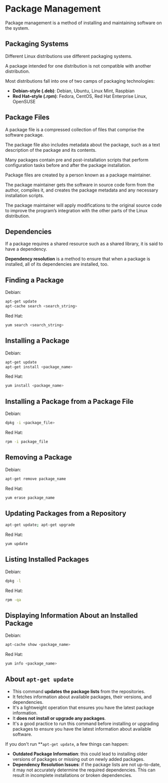 # Package Management

Package management is a method of installing and maintaining software on the system.


## Packaging Systems

Different Linux distributions use different packaging systems.

A package intended for one distribution is not compatible with another distribution.

Most distributions fall into one of two camps of packaging technologies:
- **Debian-style (.deb)**: Debian, Ubuntu, Linux Mint, Raspbian
- **Red Hat–style (.rpm)**: Fedora, CentOS, Red Hat Enterprise Linux, OpenSUSE


## Package Files

A package file is a compressed collection of files that comprise the software package.

The package file also includes metadata about the package, such as a text description of the package and its contents.

Many packages contain pre and post-installation scripts that perform configuration tasks before and after the package installation.

Package files are created by a person known as a package maintainer.

The package maintainer gets the software in source code form from the author, compiles it, and creates the package metadata and any necessary installation scripts.

The package maintainer will apply modifications to the original source code to improve the program’s integration with the other parts of the Linux distribution.


## Dependencies

If a package requires a shared resource such as a shared library, it is said to have a dependency.

**Dependency resolution** is a method to ensure that when a package is installed, all of its dependencies are installed, too.


## Finding a Package

Debian:

```sh
apt-get update
apt-cache search <search_string>
```

Red Hat:

```sh
yum search <search_string>
```


## Installing a Package

Debian:

```sh
apt-get update
apt-get install <package_name>
```

Red Hat:

```sh
yum install <package_name>
```

## Installing a Package from a Package File

Debian:

```sh
dpkg -i <package_file>
```

Red Hat:

```sh
rpm -i package_file
```

## Removing a Package

Debian:

```sh
apt-get remove package_name
```

Red Hat:

```sh
yum erase package_name
```

## Updating Packages from a Repository

```sh
apt-get update; apt-get upgrade
```

Red Hat:

```sh
yum update
```

## Listing Installed Packages

Debian:

```sh
dpkg -l
```

Red Hat:

```sh
rpm -qa
```

## Displaying Information About an Installed Package

Debian:

```sh
apt-cache show <package_name>
```

Red Hat:

```sh
yum info <package_name>
```


## About `apt-get update`

- This command **updates the package lists** from the repositories.
- It fetches information about available packages, their versions, and dependencies.
- It's a lightweight operation that ensures you have the latest package information.
- It **does not install or upgrade any packages**.
- It's a good practice to run this command before installing or upgrading packages to ensure you have the latest information about available software.

If you don't run **`apt-get update`, a few things can happen:

- **Outdated Package Information**: this could lead to installing older versions of packages or missing out on newly added packages.
- **Dependency Resolution Issues**: if the package lists are not up-to-date, it may not accurately determine the required dependencies. This can result in incomplete installations or broken dependencies.
